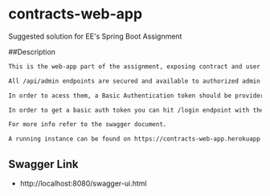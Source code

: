 # contracts-web-app

Suggested solution for EE's Spring Boot Assignment

##Description
```bash
This is the web-app part of the assignment, exposing contract and user specific information REST endpoints.

All /api/admin endpoints are secured and available to authorized admin users only. 

In order to acess them, a Basic Authentication token should be provider in the Authorization header of the request.

In order to get a basic auth token you can hit /login endpoint with the credentials that exist in the resources/import.sql script for the users.

For more info refer to the swagger document.

A running instance can be found on https://contracts-web-app.herokuapp.com

```

## Swagger Link

* http://localhost:8080/swagger-ui.html
